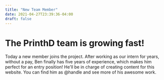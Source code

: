 ```yaml
---
title: "New Team Member"
date: 2021-04-27T23:39:36-04:00
draft: false
---
```


# The PrinthD team is growing fast!

Today a new member joins the project. After working as our intern for years, without a pay, Ben finally has five years of experience, which makes him perfect for an entry position! He'll be in charge of creating content for this website. You can find him as @handle and see more of his awesome work.